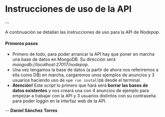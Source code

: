 # Instrucciones de uso de la API
--

A continuación se detallan las instrucciones de uso para la API de *Nodepop*.

#### Primeros pasos
- Primero de todo, para poder arrancar la API hay que poner en marcha una base de datos en MongoDB. Su dirección será *mongodb://localhost:27017/nodepop*.
- Una vez tengamos la base de datos (a partir de ahora nos referiremos a ella como DB) en marcha, cargaremos unos ejemplos de anuncios y 3 usuarios haciendo uso de `npm run installDB` desde el terminal.
- **Atención!** Este *script* lo primero que hará será __borrar las bases de datos existentes__ y nos creará una con 4 anuncios de ejemplo para empezar a trabajar con la API y 3 usuarios distintos con su contraseña para poder *loggin* en la interfaz web de la API.





--
**Daniel Sánchez Torres**